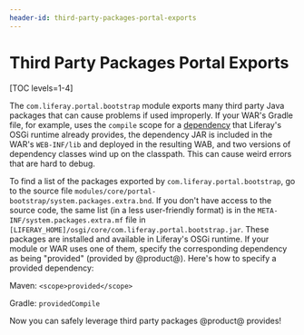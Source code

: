 ```yaml
---
header-id: third-party-packages-portal-exports
---
```


# Third Party Packages Portal Exports

[TOC levels=1-4]

The `com.liferay.portal.bootstrap` module exports many third party Java packages 
that can cause problems if used improperly. If your WAR's Gradle file, for 
example, uses the `compile` scope for a [dependency](/docs/7-2/customization/-/knowledge_base/c/configuring-dependencies) 
that Liferay's OSGi runtime already provides, the dependency JAR is included in 
the WAR's `WEB-INF/lib` and deployed in the resulting WAB, and two versions of 
dependency classes wind up on the classpath. This can cause weird errors that 
are hard to debug. 

To find a list of the packages exported by `com.liferay.portal.bootstrap`, go to 
the source file `modules/core/portal-bootstrap/system.packages.extra.bnd`. If 
you don't have access to the source code, the same list (in a less user-friendly 
format) is in the `META-INF/system.packages.extra.mf` file in 
`[LIFERAY_HOME]/osgi/core/com.liferay.portal.bootstrap.jar`. These packages are 
installed and available in Liferay's OSGi runtime. If your module or WAR uses 
one of them, specify the corresponding dependency as being "provided" (provided 
by @product@). Here's how to specify a provided dependency:

Maven: `<scope>provided</scope>`
 
Gradle: `providedCompile`

Now you can safely leverage third party packages @product@ provides! 
